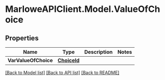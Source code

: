 # MarloweAPIClient.Model.ValueOfChoice

## Properties

Name | Type | Description | Notes
------------ | ------------- | ------------- | -------------
**VarValueOfChoice** | [**ChoiceId**](ChoiceId.md) |  | 

[[Back to Model list]](../README.md#documentation-for-models) [[Back to API list]](../README.md#documentation-for-api-endpoints) [[Back to README]](../README.md)


